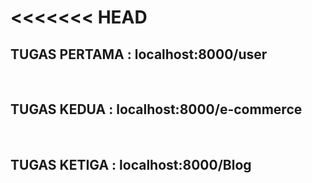 <<<<<<< HEAD
=======
<h2>TUGAS PERTAMA : localhost:8000/user</h2>
<br />
<h2>TUGAS KEDUA : localhost:8000/e-commerce</h2>
<br />
<h2>TUGAS KETIGA : localhost:8000/Blog</h2>
